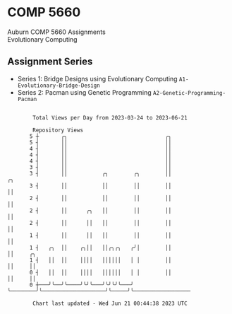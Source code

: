 # COMP 5660
Auburn COMP 5660 Assignments  
Evolutionary Computing

## Assignment Series
- Series 1: Bridge Designs using Evolutionary Computing `A1-Evolutionary-Bridge-Design`
- Series 2: Pacman using Genetic Programming `A2-Genetic-Programming-Pacman`

```

        Total Views per Day from 2023-03-24 to 2023-06-21

        Repository Views
       5 ┼       ╭╮                               ╭╮
       5 ┤       ││                               ││
       4 ┤       ││                               ││
       4 ┤       ││                               ││
       4 ┤       ││                               ││
       3 ┤       ││                               ││
       3 ┤       ││           ╭╮        ╭╮        ││                    ╭╮
       3 ┤       ││           ││        ││        ││                    ││
       2 ┤       ││           ││        ││        ││                    ││
       2 ┤       ││      ╭╮   ││        ││        ││                    ││
       2 ┤       ││      ││   ││        ││        ││                    ││
       1 ┤       ││      ││   ││        ││        ││                    ││
       1 ┤   ╭╮  ││    ╭╮││   ││╭╮╭╮   ╭╯│        ││                    ││     ╭╮
       1 ┤   ││  ││    ││││   ││││││   │ │        ││                    ││     ││
       0 ┤   ││  ││    ││││   ││││││   │ │        ││                    ││     ││
       0 ┼───╯╰──╯╰────╯╰╯╰───╯╰╯╰╯╰───╯ ╰────────╯╰────────────────────╯╰─────╯╰──────────────────

        Chart last updated - Wed Jun 21 00:44:38 2023 UTC
        
```
